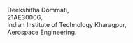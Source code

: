 Deekshitha Dommati,  
21AE30006,  
Indian Institute of Technology Kharagpur,  
Aerospace Engineering.
